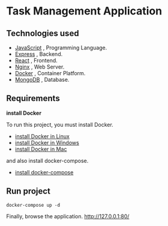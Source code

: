 # Task Management Application

## Technologies used

- [JavaScript](https://www.javascript.com/) , Programming Language.
- [Express](https://expressjs.com/) , Backend.
- [React](https://react.dev/) , Frontend.
- [Nginx](https://www.nginx.com/) , Web Server.
- [Docker](https://www.docker.com/) , Container Platform.
- [MongoDB](https://www.mongodb.com/) , Database.

## Requirements

**install Docker**

To run this project, you must install Docker.

- [install Docker in Linux](https://docs.docker.com/engine/install/)
- [install Docker in Windows](https://docs.docker.com/desktop/windows/install/)
- [install Docker in Mac](https://docs.docker.com/desktop/mac/install/)

and also install docker-compose.

- [install docker-compose](https://docs.docker.com/compose/install/)

## Run project

```shell
docker-compose up -d
```

Finally, browse the application. http://127.0.0.1:80/
